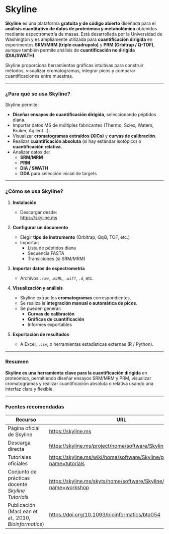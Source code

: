 # Skyline

**Skyline** es una plataforma **gratuita y de código abierto** diseñada para el **análisis cuantitativo de datos de proteómica y metabolómica** obtenidos mediante espectrometría de masas. Está desarrollada por la Universidad de Washington y es ampliamente utilizada para **cuantificación dirigida** en experimentos **SRM/MRM (triple cuadrupolo)** y **PRM (Orbitrap / Q-TOF)**, aunque también permite análisis de **cuantificación no dirigida (DIA/SWATH)**.

Skyline proporciona herramientas gráficas intuitivas para construir métodos, visualizar cromatogramas, integrar picos y comparar cuantificaciones entre muestras.

---

### ¿Para qué se usa Skyline?

Skyline permite:

- **Diseñar ensayos de cuantificación dirigida**, seleccionando péptidos diana.
- Importar datos MS de múltiples fabricantes (Thermo, Sciex, Waters, Bruker, Agilent…).
- Visualizar **cromatogramas extraídos (XICs)** y **curvas de calibración**.
- Realizar **cuantificación absoluta** (si hay estándar isotópico) o **cuantificación relativa**.
- Analizar datos de:
  - **SRM/MRM**
  - **PRM**
  - **DIA / SWATH**
  - **DDA** para selección inicial de targets

---

### ¿Cómo se usa Skyline?

1. **Instalación**
   - Descargar desde:  
     https://skyline.ms

2. **Configurar un documento**
   - Elegir **tipo de instrumento** (Orbitrap, QqQ, TOF, etc.)
   - Importar:
     - Lista de péptidos diana
     - Secuencia FASTA
     - Transiciones (si SRM/MRM)

3. **Importar datos de espectrometría**
   - Archivos `.raw`, `.mzML`, `.wiff`, `.d`, etc.

4. **Visualización y análisis**
   - Skyline extrae los **cromatogramas** correspondientes.
   - Se realiza la **integración manual o automática de picos**.
   - Se pueden generar:
     - **Curvas de calibración**
     - **Gráficas de cuantificación**
     - Informes exportables

5. **Exportación de resultados**
   - A Excel, `.csv`, o herramientas estadísticas externas (R / Python).

---

### Resumen

**Skyline es una herramienta clave para la cuantificación dirigida** en proteómica, permitiendo diseñar ensayos SRM/MRM y PRM, visualizar cromatogramas y realizar cuantificación absoluta o relativa usando una interfaz clara y flexible.

---

### Fuentes recomendadas

| Recurso | URL |
|--------|-----|
| Página oficial de Skyline | https://skyline.ms |
| Descarga directa | https://skyline.ms/project/home/software/Skyline/begin.view |
| Tutoriales oficiales | https://skyline.ms/wiki/home/software/Skyline/page.view?name=tutorials |
| Conjunto de prácticas docente *Skyline Tutorials* | https://skyline.ms/skyts/home/software/Skyline/page.view?name=workshop |
| Publicación (MacLean et al., 2010, *Bioinformatics*) | https://doi.org/10.1093/bioinformatics/btq054 |


